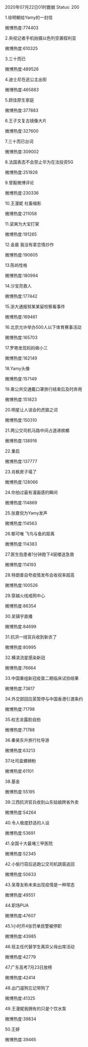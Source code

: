 2020年07月22日01时数据
Status: 200

1.徐明朝给Yamy的一封信

微博热度:774403

2.央视记者手机拍摄以色列空袭叙利亚

微博热度:610325

3.三十而已

微博热度:489526

4.迪士尼在逃公主出街

微博热度:465883

5.顾佳原生家庭

微博热度:377883

6.王子文复古镜像大片

微博热度:327600

7.三十而已台词

微博热度:309002

8.法国表态不会禁止华为在法投资5G

微博热度:251928

9.曾毅微博评论

微博热度:230336

10.王漫妮 社畜缩影

微博热度:211058

11.梁爽为大宝打架

微博热度:191265

12.金晨 我没有拿恋情炒作

微博热度:190605

13.陈屿性格

微博热度:180994

14.沙宝亮救人

微博热度:177442

15.浙大通报努某某留校察看事件

微博热度:169461

16.北京允许举办500人以下体育赛事活动

微博热度:165703

17.罗艳发现妈妈做小三

微博热度:162149

18.Yamy头像

微博热度:157149

19.乘公共交通戴口罩旅行结束后及时弃用

微博热度:151823

20.明星让人误会的虎狼之词

微博热度:150310

21.两公交司机马路中间占道递槟榔

微博热度:138916

22.重启

微博热度:137777

23.肖枫房子塌了

微博热度:128066

24.你拍过最有漫画感的瞬间

微博热度:114869

25.张嘉倪为Yamy发声

微博热度:114563

26.郁可唯 飞鸟与鱼的距离

微博热度:114383

27.医生抱患者1分钟跑下4层楼送急救

微博热度:114193

28.特朗普自夸疫情发布会收视率超高

微博热度:100526

29.穿越火线戒网中心

微博热度:86354

30.吴镇宇直播

微博热度:84699

31.抗洪一线官兵收到新衣了

微博热度:80995

32.横滨流星感染新冠

微博热度:76664

33.中国重组新冠疫苗二期临床试验结果

微博热度:73817

34.外交部回应英暂停与中国香港引渡条约

微博热度:71798

35.权志龙露脸自拍

微博热度:71788

36.秦昊东升旅行社导游

微博热度:63213

37.吐司盒螺蛳粉

微博热度:61101

38.基金

微博热度:55195

39.江西抗洪官兵收到山东姑娘跨省外卖

微博热度:54264

40.令人极度舒适的人设

微博热度:53691

41.全国十大最堵三甲医院

微博热度:52345

42.小偷行窃后逃跑公交司机跳窗追回

微博热度:50633

43.吴尊友称未来出现疫情是一种常态

微博热度:49551

44.职场PUA

微博热度:47607

45.1小时开4张罚单民警被停职

微博热度:43985

46.班主任代替学生离异父母出席活动

微博热度:42779

47.广东高考7月23日放榜

微博热度:42414

48.出门遛狗忘记带狗了

微博热度:41325

49.王漫妮我拥有的只是个饮水泵

微博热度:39834

50.王婷

微博热度:39465

